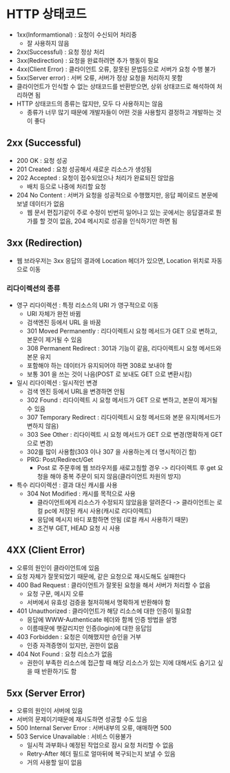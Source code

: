 # HTTP 상태코드
- 1xx(Informamtional) : 요청이 수신되어 처리중
  - 잘 사용하지 않음
- 2xx(Successful) : 요청 정상 처리
- 3xx(Redirection) : 요청을 완료하려면 추가 행동이 필요
- 4xx(Client Error) : 클라이언트 오류, 잘못된 문법등으로 서버가 요청 수행 불가
- 5xx(Server error) : 서버 오류, 서버가 정상 요청을 처리하지 못함
- 클라이언트가 인식할 수 없는 상태코드를 반환받으면, 상위 상태코드로 해석하여 처리하면 됨
- HTTP 상태코드의 종류는 많지만, 모두 다 사용하지는 않음
  - 종류가 너무 많기 때문에 개발자들이 어떤 것을 사용할지 결정하고 개발하는 것이 좋다

## 2xx (Successful)
- 200 OK : 요청 성공
- 201 Created : 요청 성공해서 새로운 리소스가 생성됨
- 202 Accepted : 요청이 접수되었으나 처리가 완료되진 않았음
  - 배치 등으로 나중에 처리할 요청
- 204 No Content : 서버가 요청을 성공적으로 수행했지만, 응답 페이로드 본문에 보낼 데이터가 없음
  - 웹 문서 편집기같이 주로 수정이 빈번히 일어나고 있는 곳에서는 응답결과로 뭔가를 할 것이 없음, 204 메시지로 성공을 인식하기만 하면 됨

## 3xx (Redirection)
- 웹 브라우저는 3xx 응답의 결과에 Location 헤더가 있으면, Location 위치로 자동으로 이동

### 리다이렉션의 종류
- 영구 리다이렉션 : 특정 리소스의 URI 가 영구적으로 이동
  - URI 자체가 완전 바뀜
  - 검색엔진 등에서 URL 을 바꿈
  - 301 Moved Permanently : 리다이렉트시 요청 메서드가 GET 으로 변하고, 본문이 제거될 수 있음
  - 308 Permanent Redirect : 301과 기능이 같음, 리다이렉트시 요청 메서드와 본문 유지
  - 포함해야 하는 데이터가 유지되어야 하면 308로 보내야 함
  - 보통 301 을 쓰는 것이 나음(POST 로 보내도 GET 으로 변환시킴)
- 일시 리다이렉션 : 일시적인 변경
  - 검색 엔진 등에서 URL을 변경하면 안됨
  - 302 Found : 리다이렉트 시 요청 메서드가 GET 으로 변하고, 본문이 제거될 수 있음
  - 307 Temporary Redirect : 리다이렉트시 요청 메서드와 본문 유지(메서드가 변하지 않음)
  - 303 See Other : 리다이렉트 시 요청 메서드가 GET 으로 변경(명확하게 GET으로 변경)
  - 302를 많이 사용함(303 이나 307 을 사용하는게 더 명시적이긴 함)
  - PRG: Post/Redirect/Get
    - Post 로 주문후에 웹 브라우저를 새로고침할 경우 -> 리다이렉트 후 get 요청을 해야 중복 주문이 되지 않음(클라이언트 차원의 방지)
- 특수 리다이렉션 : 결과 대신 캐시를 사용
  - 304 Not Modified : 캐시를 목적으로 사용
    - 클라이언트에게 리소스가 수정되지 않았음을 알려준다 -> 클라이언트는 로컬 pc에 저장된 캐시 사용(캐시로 리다이렉트)
    - 응답에 메시지 바디 포함하면 안됨 (로컬 캐시 사용하기 때문)
    - 조건부 GET, HEAD 요청 시 사용

## 4XX (Client Error)
- 오류의 원인이 클라이언트에 있음
- 요청 자체가 잘못되었기 때문에, 같은 요청으로 재시도해도 실패한다
- 400 Bad Request : 클라이언트가 잘못된 요청을 해서 서버가 처리할 수 없음
  - 요청 구문, 메시지 오류
  - 서버에서 유효성 검증을 철저히해서 명확하게 반환해야 함
- 401 Unauthorized : 클라이언트가 해당 리소스에 대한 인증이 필요함
  - 응답에 WWW-Authenticate 헤더와 함께 인증 방법을 설명
  - 이름때문에 햇갈리지만 인증(login)에 대한 응답임
- 403 Forbidden : 요청은 이해했지만 승인을 거부
  - 인증 자격증명이 있지만, 권한이 없음
- 404 Not Found : 요청 리소스가 없음
  - 권한이 부족한 리소스에 접근할 때 해당 리소스가 있는 지에 대해서도 숨기고 싶을 때 반환하기도 함

## 5xx (Server Error)
- 오류의 원인이 서버에 있음
- 서버의 문제이기때문에 재시도하면 성공할 수도 있음
- 500 Internal Server Error : 서버내부의 오류, 애매하면 500
- 503 Service Unavailable : 서비스 이용불가
  - 일시적 과부화나 예정된 작업으로 잠시 요청 처리할 수 없음
  - Retry-After 헤더 필드로 얼마뒤에 복구되는지 보낼 수 있음
  - 거의 사용할 일이 없음
